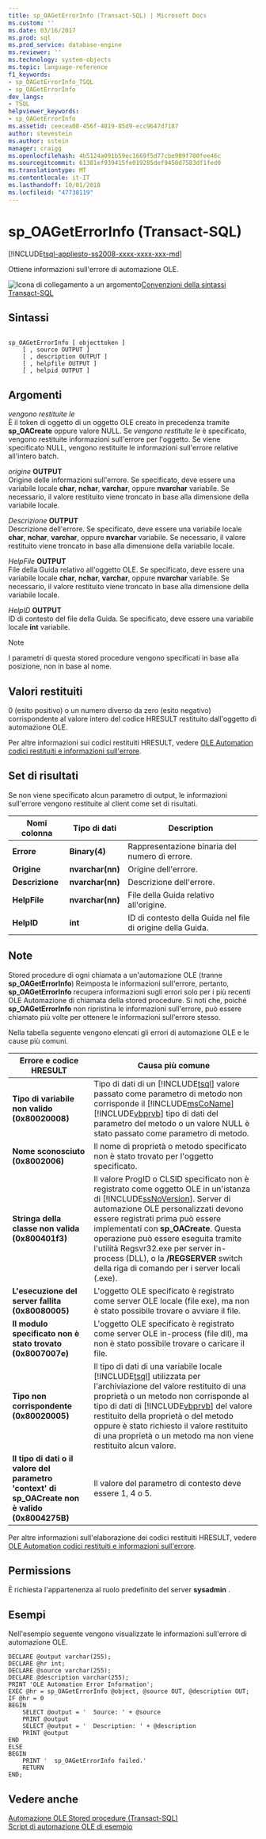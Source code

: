 ```yaml
---
title: sp_OAGetErrorInfo (Transact-SQL) | Microsoft Docs
ms.custom: ''
ms.date: 03/16/2017
ms.prod: sql
ms.prod_service: database-engine
ms.reviewer: ''
ms.technology: system-objects
ms.topic: language-reference
f1_keywords:
- sp_OAGetErrorInfo_TSQL
- sp_OAGetErrorInfo
dev_langs:
- TSQL
helpviewer_keywords:
- sp_OAGetErrorInfo
ms.assetid: ceecea08-456f-4819-85d9-ecc9647d7187
author: stevestein
ms.author: sstein
manager: craigg
ms.openlocfilehash: 4b5124a091b59ec1669f5d77cbe989f780fee46c
ms.sourcegitcommit: 61381ef939415fe019285def9450d7583df1fed0
ms.translationtype: MT
ms.contentlocale: it-IT
ms.lasthandoff: 10/01/2018
ms.locfileid: "47738119"
---
```

# <a name="spoageterrorinfo-transact-sql"></a>sp_OAGetErrorInfo (Transact-SQL)
[!INCLUDE[tsql-appliesto-ss2008-xxxx-xxxx-xxx-md](../../includes/tsql-appliesto-ss2008-xxxx-xxxx-xxx-md.md)]

  Ottiene informazioni sull'errore di automazione OLE.  
  
 ![Icona di collegamento a un argomento](../../database-engine/configure-windows/media/topic-link.gif "Icona di collegamento a un argomento")[Convenzioni della sintassi Transact-SQL](../../t-sql/language-elements/transact-sql-syntax-conventions-transact-sql.md)  
  
## <a name="syntax"></a>Sintassi  
  
```  
  
sp_OAGetErrorInfo [ objecttoken ]  
    [ , source OUTPUT ]   
    [ , description OUTPUT ]   
    [ , helpfile OUTPUT ]   
    [ , helpid OUTPUT ]   
```  
  
## <a name="arguments"></a>Argomenti  
 *vengono restituite le*  
 È il token di oggetto di un oggetto OLE creato in precedenza tramite **sp_OACreate** oppure valore NULL. Se *vengono restituite le* è specificato, vengono restituite informazioni sull'errore per l'oggetto. Se viene specificato NULL, vengono restituite le informazioni sull'errore relative all'intero batch.  
  
 *origine* **OUTPUT**  
 Origine delle informazioni sull'errore. Se specificato, deve essere una variabile locale **char**, **nchar**, **varchar**, oppure **nvarchar** variabile. Se necessario, il valore restituito viene troncato in base alla dimensione della variabile locale.  
  
 *Descrizione* **OUTPUT**  
 Descrizione dell'errore. Se specificato, deve essere una variabile locale **char**, **nchar**, **varchar**, oppure **nvarchar** variabile. Se necessario, il valore restituito viene troncato in base alla dimensione della variabile locale.  
  
 *HelpFile* **OUTPUT**  
 File della Guida relativo all'oggetto OLE. Se specificato, deve essere una variabile locale **char**, **nchar**, **varchar**, oppure **nvarchar** variabile. Se necessario, il valore restituito viene troncato in base alla dimensione della variabile locale.  
  
 *HelpID* **OUTPUT**  
 ID di contesto del file della Guida. Se specificato, deve essere una variabile locale **int** variabile.  
  
> [!NOTE]  
>  I parametri di questa stored procedure vengono specificati in base alla posizione, non in base al nome.  
  
## <a name="return-code-values"></a>Valori restituiti  
 0 (esito positivo) o un numero diverso da zero (esito negativo) corrispondente al valore intero del codice HRESULT restituito dall'oggetto di automazione OLE.  
  
 Per altre informazioni sui codici restituiti HRESULT, vedere [OLE Automation codici restituiti e informazioni sull'errore](../../relational-databases/stored-procedures/ole-automation-return-codes-and-error-information.md).  
  
## <a name="result-sets"></a>Set di risultati  
 Se non viene specificato alcun parametro di output, le informazioni sull'errore vengono restituite al client come set di risultati.  
  
|Nomi colonna|Tipo di dati|Description|  
|------------------|---------------|-----------------|  
|**Errore**|**Binary(4)**|Rappresentazione binaria del numero di errore.|  
|**Origine**|**nvarchar(nn)**|Origine dell'errore.|  
|**Descrizione**|**nvarchar(nn)**|Descrizione dell'errore.|  
|**HelpFile**|**nvarchar(nn)**|File della Guida relativo all'origine.|  
|**HelpID**|**int**|ID di contesto della Guida nel file di origine della Guida.|  
  
## <a name="remarks"></a>Note  
 Stored procedure di ogni chiamata a un'automazione OLE (tranne **sp_OAGetErrorInfo**) Reimposta le informazioni sull'errore, pertanto, **sp_OAGetErrorInfo** recupera informazioni sugli errori solo per i più recenti OLE Automazione di chiamata della stored procedure. Si noti che, poiché **sp_OAGetErrorInfo** non ripristina le informazioni sull'errore, può essere chiamato più volte per ottenere le informazioni sull'errore stesso.  
  
 Nella tabella seguente vengono elencati gli errori di automazione OLE e le cause più comuni.  
  
|Errore e codice HRESULT|Causa più comune|  
|-----------------------|------------------|  
|**Tipo di variabile non valido (0x80020008)**|Tipo di dati di un [!INCLUDE[tsql](../../includes/tsql-md.md)] valore passato come parametro di metodo non corrisponde il [!INCLUDE[msCoName](../../includes/msconame-md.md)] [!INCLUDE[vbprvb](../../includes/vbprvb-md.md)] tipo di dati del parametro del metodo o un valore NULL è stato passato come parametro di metodo.|  
|**Nome sconosciuto (0x8002006)**|Il nome di proprietà o metodo specificato non è stato trovato per l'oggetto specificato.|  
|**Stringa della classe non valida (0x800401f3)**|Il valore ProgID o CLSID specificato non è registrato come oggetto OLE in un'istanza di [!INCLUDE[ssNoVersion](../../includes/ssnoversion-md.md)]. Server di automazione OLE personalizzati devono essere registrati prima può essere implementati con **sp_OACreate**. Questa operazione può essere eseguita tramite l'utilità Regsvr32.exe per server in-process (DLL), o la **/REGSERVER** switch della riga di comando per i server locali (.exe).|  
|**L'esecuzione del server fallita (0x80080005)**|L'oggetto OLE specificato è registrato come server OLE locale (file exe), ma non è stato possibile trovare o avviare il file.|  
|**Il modulo specificato non è stato trovato (0x8007007e)**|L'oggetto OLE specificato è registrato come server OLE in-process (file dll), ma non è stato possibile trovare o caricare il file.|  
|**Tipo non corrispondente (0x80020005)**|Il tipo di dati di una variabile locale [!INCLUDE[tsql](../../includes/tsql-md.md)] utilizzata per l'archiviazione del valore restituito di una proprietà o un metodo non corrisponde al tipo di dati di [!INCLUDE[vbprvb](../../includes/vbprvb-md.md)] del valore restituito della proprietà o del metodo oppure è stato richiesto il valore restituito di una proprietà o un metodo ma non viene restituito alcun valore.|  
|**Il tipo di dati o il valore del parametro 'context' di sp_OACreate non è valido (0x8004275B)**|Il valore del parametro di contesto deve essere 1, 4 o 5.|  
  
 Per altre informazioni sull'elaborazione dei codici restituiti HRESULT, vedere [OLE Automation codici restituiti e informazioni sull'errore](../../relational-databases/stored-procedures/ole-automation-return-codes-and-error-information.md).  
  
## <a name="permissions"></a>Permissions  
 È richiesta l'appartenenza al ruolo predefinito del server **sysadmin** .  
  
## <a name="examples"></a>Esempi  
 Nell'esempio seguente vengono visualizzate le informazioni sull'errore di automazione OLE.  
  
```  
DECLARE @output varchar(255);  
DECLARE @hr int;  
DECLARE @source varchar(255);  
DECLARE @description varchar(255);  
PRINT 'OLE Automation Error Information';  
EXEC @hr = sp_OAGetErrorInfo @object, @source OUT, @description OUT;  
IF @hr = 0  
BEGIN  
    SELECT @output = '  Source: ' + @source  
    PRINT @output  
    SELECT @output = '  Description: ' + @description  
    PRINT @output  
END  
ELSE  
BEGIN  
    PRINT '  sp_OAGetErrorInfo failed.'  
    RETURN  
END;  
```  
  
## <a name="see-also"></a>Vedere anche  
 [Automazione OLE Stored procedure &#40;Transact-SQL&#41;](../../relational-databases/system-stored-procedures/ole-automation-stored-procedures-transact-sql.md)   
 [Script di automazione OLE di esempio](../../relational-databases/stored-procedures/ole-automation-sample-script.md)  
  
  
